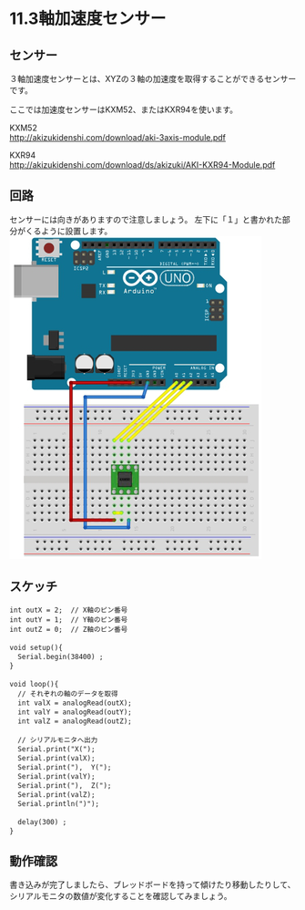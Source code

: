 # 11.3軸加速度センサー

## センサー


３軸加速度センサーとは、XYZの３軸の加速度を取得することができるセンサーです。

ここでは加速度センサーはKXM52、またはKXR94を使います。

KXM52
<br>
http://akizukidenshi.com/download/aki-3axis-module.pdf

KXR94
<br>
http://akizukidenshi.com/download/ds/akizuki/AKI-KXR94-Module.pdf

## 回路

センサーには向きがありますので注意しましょう。
左下に「１」と書かれた部分がくるように設置します。
<br>
![](acceleration2.jpg)

## スケッチ

```
int outX = 2;  // X軸のピン番号
int outY = 1;  // Y軸のピン番号
int outZ = 0;  // Z軸のピン番号

void setup(){
  Serial.begin(38400) ; 
}

void loop(){
  // それぞれの軸のデータを取得
  int valX = analogRead(outX); 
  int valY = analogRead(outY);
  int valZ = analogRead(outZ);
  
  // シリアルモニタへ出力
  Serial.print("X("); 
  Serial.print(valX); 
  Serial.print("),  Y("); 
  Serial.print(valY); 
  Serial.print("),  Z("); 
  Serial.print(valZ);  
  Serial.println(")"); 

  delay(300) ;  
}
```

## 動作確認

書き込みが完了しましたら、ブレッドボードを持って傾けたり移動したりして、シリアルモニタの数値が変化することを確認してみましょう。